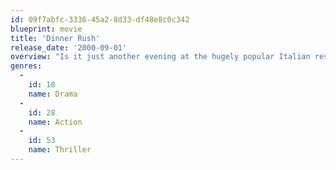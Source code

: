 ```yaml
---
id: 09f7abfc-3336-45a2-8d33-df48e8c0c342
blueprint: movie
title: 'Dinner Rush'
release_date: '2000-09-01'
overview: "Is it just another evening at the hugely popular Italian restaurant of proprietor and bookmaker Louis Cropa in New York? Anything but as tonight's guests include; a local police detective and his wife specially invited by the owner; on the balcony rival bookmaker gangsters from Queens who want to become partners in the restaurant; in the corner renowned food critic 'the food nymph' is her usual demanding self; and at the bar, seemingly unnoticed, is Ken. As the evening continues enter Duncan, inveterate gambler and sous-chef on-the-line in the frenetic kitchen downstairs, who acts as the catalyst that causes the evening to draw to its inevitable, explosive, deadly conclusion."
genres:
  -
    id: 18
    name: Drama
  -
    id: 28
    name: Action
  -
    id: 53
    name: Thriller
---
```

